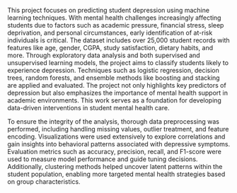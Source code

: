 This project focuses on predicting student depression using machine learning techniques. With mental health challenges increasingly affecting students due to factors such as academic pressure, financial stress, sleep deprivation, and personal circumstances, early identification of at-risk individuals is critical. The dataset includes over 25,000 student records with features like age, gender, CGPA, study satisfaction, dietary habits, and more. Through exploratory data analysis and both supervised and unsupervised learning models, the project aims to classify students likely to experience depression. Techniques such as logistic regression, decision trees, random forests, and ensemble methods like boosting and stacking are applied and evaluated. The project not only highlights key predictors of depression but also emphasizes the importance of mental health support in academic environments. This work serves as a foundation for developing data-driven interventions in student mental health care.

To ensure the integrity of the analysis, thorough data preprocessing was performed, including handling missing values, outlier treatment, and feature encoding. Visualizations were used extensively to explore correlations and gain insights into behavioral patterns associated with depressive symptoms. Evaluation metrics such as accuracy, precision, recall, and F1-score were used to measure model performance and guide tuning decisions. Additionally, clustering methods helped uncover latent patterns within the student population, enabling more targeted mental health strategies based on group characteristics.
